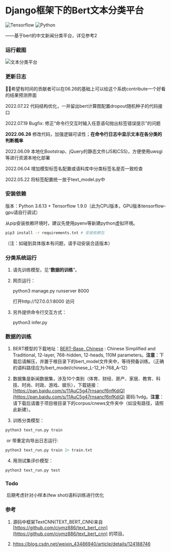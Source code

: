 # Django框架下的Bert文本分类平台

![Tensorflow](https://img.shields.io/badge/TensorFlow-1.9.0-green.svg)
![Python](https://img.shields.io/badge/Python-3.6-brightgreen.svg)

——基于bert的中文新闻分类平台，详见参考2

### 运行截图
![文本分类平台](https://i.imgur.com/v7J89SQ.gif)

### 更新日志

🚀🚀希望有时间的贡献者可以在06.26的基础上可以给这个系统contribute一个好看的结果预测界面

2022.07.22 代码结构优化，一并留出bert计算图配置dropout随机种子的代码接口

2022.07.19 Bugfix: 修正“命令行交互时输入任意语句抛出标签错误提示”的问题

**2022.06.26** 修改代码，加强逻辑可读性；**在命令行日志中显示文本在各分类的判断概率**

2022.06.09 本地化Bootstrap、jQuery的静态文件(JS和CSS)，方便使用uwsgi等进行资源本地化部署

2022.06.04 增加模型标签名配置或语料库中分类标签名是否一致检查

2022.05.22 将标签配置统一放于text_model.py中

### 安装依赖

版本：Python 3.6.13  +  Tensorflow 1.9.0（此为CPU版本，GPU版本tensorflow-gpu请自行调试）

从pip安装依赖环境时，建议先使用pyenv等新建python虚拟环境。

```bash
pip3 install -r requirements.txt # 安装依赖包
```

（注：如碰到具体版本有问题，请手动安装合适版本）

### 分类系统运行

1. 请先训练模型，见“**数据的训练**”。

2. 网页运行：

   python3 manage.py runserver 8000

   打开http://127.0.0.1:8000 访问

3. 另外提供命令行交互方式：

   python3 infer.py

### 数据的训练

1. BERT模型的下载地址：[BERT-Base, Chinese](https://storage.googleapis.com/bert_models/2018_11_03/chinese_L-12_H-768_A-12.zip) : Chinese Simplified and Traditional, 12-layer, 768-hidden, 12-heads, 110M parameters。**注意**：下载后请解压，并置于根目录下的bert_model文件夹中，等待预备训练。（正确的语料路径应为/bert_model/chinese_L-12_H-768_A-12）

2. 数据集是新闻数据集，涉及10个类别（体育、财经、房产、家居、教育、科技、时尚、时政、游戏、娱乐），下载链接：[https://pan.baidu.com/s/11AuC5g47rnsancf6nfKdiQ](https://pan.baidu.com/s/11AuC5g47rnsancf6nfKdiQ) 密码:1vdg。**注意**：请下载后请置于项目根目录下的corpus/cnews文件夹中（如没有路径，请照此新建）。

3. 训练分类模型：
```bash
python3 text_run.py train
```
​	or   带重定向导出日志运行:  
```bash
python3 text_run.py train 2> train.txt
```
4. 用测试集评价模型：

```bash
python3 text_run.py test 
```

### Todo

​	后期考虑针对小样本(few shot)语料训练进行优化

### 参考

1. 源码中框架TextCNN(TEXT_BERT_CNN)来自[https://github.com/cjymz886/text_bert_cnn](https://github.com/cjymz886/text_bert_cnn) 的项目。

2. https://blog.csdn.net/weixin_43486940/article/details/124188746